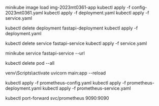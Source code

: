 minikube image load img-2023mt0361-app
kubectl apply -f config-2023mt0361.yaml
kubectl apply -f deployment.yaml
kubectl apply -f service.yaml

kubectl delete deployment fastapi-deployment
kubectl apply -f deployment.yaml

kubectl delete service fastapi-service
kubectl apply -f service.yaml

minikube service fastapi-service --url

kubectl delete pod --all

venv\Scripts\activate
uvicorn main:app --reload

kubectl apply -f prometheus-config.yaml
kubectl apply -f prometheus-deployment.yaml
kubectl apply -f prometheus-service.yaml

kubectl port-forward svc/prometheus 9090:9090

<!-- Navigate to http://localhost:9090. -->
